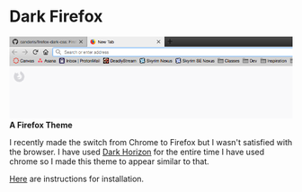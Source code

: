 # Dark Firefox
![example image](example.png)
**A Firefox Theme**

I recently made the switch from Chrome to Firefox but I wasn't satisfied with the browser.
I have used [Dark Horizon](https://chrome.google.com/webstore/detail/dark-horizon/ncjjeokpcnllmmbbipeaagmdpdpiadin) for the entire time I have used chrome so I made this theme to appear similar to that.

[Here](https://support.mozilla.org/en-US/questions/959024) are instructions for installation.
